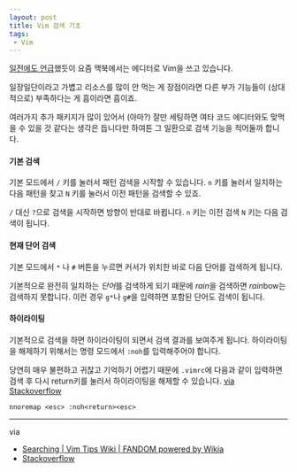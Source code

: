 ```yaml
---
layout: post
title: Vim 검색 기초
tags: 
 - Vim
---
```


[일전에도 언급](https://canor.cf/2018/05/28/Vim에서-내용-한-번에-지우기/)했듯이 요즘 맥북에서는 에디터로 Vim을 쓰고 있습니다.

일장일단이라고 가볍고 리소스를 많이 안 먹는 게 장점이라면 다른 부가 기능들이 (상대적으로) 부족하다는 게 흠이라면 흠이죠.

여러가지 추가 패키지가 많이 있어서 (아마?) 잘만 세팅하면 여타 코드 에디터와도 맞먹을 수 있을 것 같다는 생각은 듭니다만 하여튼 그 일환으로 검색 기능을 적어둘까 합니다.

#### **기본 검색**

기본 모드에서 `/` 키를 눌러서 패턴 검색을 시작할 수 있습니다. `n` 키를 눌러서 일치하는 다음 패턴을 찾고 `N` 키를 눌러서 이전 패턴을 검색할 수 있죠.

`/` 대신 `?`으로 검색을 시작하면 방향이 반대로 바뀝니다. `n` 키는 이전 검색 `N` 키는 다음 검색이 됩니다.

#### **현재 단어 검색**

기본 모드에서 `*` 나 `#` 버튼을 누르면 커서가 위치한 바로 다음 단어를 검색하게 됩니다.

기본적으로 완전히 일치하는 *단어*를 검색하게 되기 때문에 *rain*을 검색하면 *rain*bow는 검색하지 못합니다. 이런 경우 `g*`나 `g#`을 입력하면 포함된 단어도 검색이 됩니다.

#### 하이라이팅

기본적으로 검색을 하면 하이라이팅이 되면서 검색 결과를 보여주게 됩니다. 하이라이팅을 해제하기 위해서는 명령 모드에서 `:noh`를 입력해주어야 합니다.

당연히 매우 불편하고 귀찮고 기억하기 어렵기 때문에 `.vimrc`에 다음과 같이 입력하면 검색 후 다시 return키를 눌러서 하이라이팅을 해제할 수 있습니다. [via Stackoverflow](https://stackoverflow.com/a/662914)

```
nnoremap <esc> :noh<return><esc>
```

- - -

via
- [Searching \| Vim Tips Wiki \| FANDOM powered by Wikia](http://vim.wikia.com/wiki/Searching)
- [Stackoverflow](https://stackoverflow.com/questions/657447/vim-clear-last-search-highlighting)
